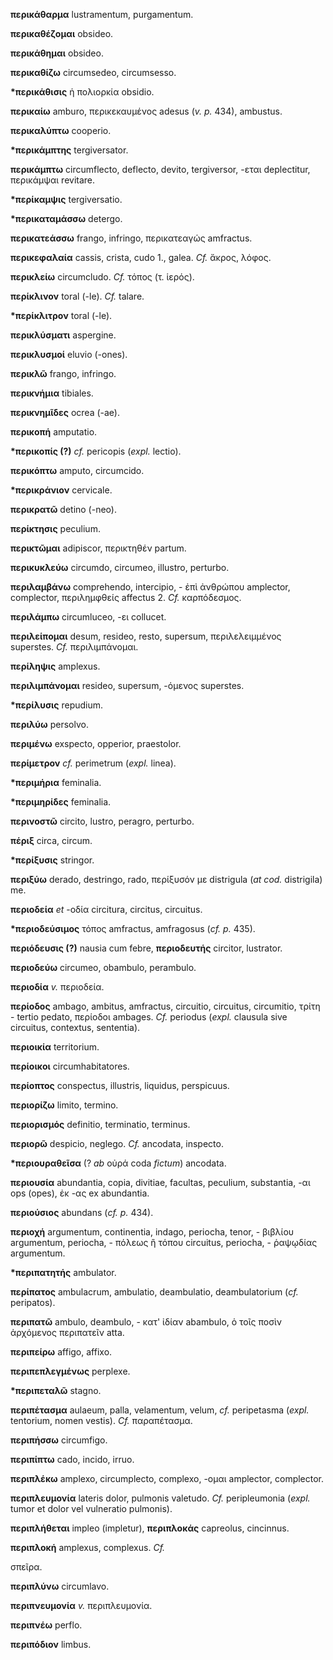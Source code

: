 **περικάθαρμα** lustramentum, purgamentum.

**περικαθέζομαι** obsideo.

**περικάθημαι** obsideo.

**περικαθίζω** circumsedeo, circumsesso.

**\*περικάθισις** ἡ πολιορκία obsidio.

**περικαίω** amburo, περικεκαυμένος adesus (*v. p.* 434), ambustus.

**περικαλύπτω** cooperio.

**\*περικάμπτης** tergiversator.

**περικάμπτω** circumflecto, deflecto, devito, tergiversor, -εται
deplectitur, περικάμψαι revitare.

**\*περίκαμψις** tergiversatio.

**\*περικαταμάσσω** detergo.

**περικατεάσσω** frango, infringo, περικατεαγώς amfractus.

**περικεφαλαία** cassis, crista, cudo 1., galea. *Cf.* ἄκρος, λόφος.

**περικλείω** circumcludo. *Cf.* τόπος (τ. ἱερός).

**περίκλινον** toral (-le). *Cf.* talare.

**\*περίκλιτρον** toral (-le).

**περικλύσματι** aspergine.

**περικλυσμοί** eluvio (-ones).

**περικλῶ** frango, infringo.

**περικνήμια** tibiales.

**περικνημῖδες** ocrea (-ae).

**περικοπή** amputatio.

**\*περικοπίς (?)** *cf.* pericopis (*expl.* lectio).

**περικόπτω** amputo, circumcido.

**\*περικράνιον** cervicale.

**περικρατῶ** detino (-neo).

**περίκτησις** peculium.

**περικτῶμαι** adipiscor, περικτηθέν partum.

**περικυκλεύω** circumdo, circumeo, illustro, perturbo.

**περιλαμβάνω** comprehendo, intercipio, - ἐπὶ ἀνθρώπου amplector,
complector, περιλημφθείς affectus 2. *Cf.* καρπόδεσμος.

**περιλάμπω** circumluceo, -ει collucet.

**περιλείπομαι** desum, resideo, resto, supersum, περιλελειμμένος
superstes. *Cf.* περιλιμπάνομαι.

**περίληψις** amplexus.

**περιλιμπάνομαι** resideo, supersum, -όμενος superstes.

**\*περίλυσις** repudium.

**περιλύω** persolvo.

**περιμένω** exspecto, opperior, praestolor.

**περίμετρον** *cf.* perimetrum (*expl.* linea).

**\*περιμήρια** feminalia.

**\*περιμηρίδες** feminalia.

**περινοστῶ** circito, lustro, peragro, perturbo.

**πέριξ** circa, circum.

**\*περίξυσις** stringor.

**περιξύω** derado, destringo, rado, περίξυσόν με distrigula (*at cod.*
distrigila) me.

**περιοδεία** *et* -οδία circitura, circitus, circuitus.

**\*περιοδεύσιμος** τόπος amfractus, amfragosus (*cf. p.* 435).

**περιόδευσις (?)** nausia cum febre, **περιοδευτής** circitor,
lustrator.

**περιοδεύω** circumeo, obambulo, perambulo.

**περιοδία** *v.* περιοδεία.

**περίοδος** ambago, ambitus, amfractus, circuitio, circuitus,
circumitio, τρίτη - tertio pedato, περίοδοι ambages. *Cf.* periodus
(*expl.* clausula sive circuitus, contextus, sententia).

**περιοικία** territorium.

**περίοικοι** circumhabitatores.

**περίοπτος** conspectus, illustris, liquidus, perspicuus.

**περιορίζω** limito, termino.

**περιορισμός** definitio, terminatio, terminus.

**περιορῶ** despicio, neglego. *Cf.* ancodata, inspecto.

**\*περιουραθεῖσα** (? *ab* οὐρά coda *fictum*) ancodata.

**περιουσία** abundantia, copia, divitiae, facultas, peculium,
substantia, -αι ops (opes), ἐκ -ας ex abundantia.

**περιούσιος** abundans (*cf. p.* 434).

**περιοχή** argumentum, continentia, indago, periocha, tenor, - βιβλίου
argumentum, periocha, - πόλεως ἢ τόπου circuitus, periocha, - ῥαψῳδίας
argumentum.

**\*περιπατητής** ambulator.

**περίπατος** ambulacrum, ambulatio, deambulatio, deambulatorium (*cf.*
peripatos).

**περιπατῶ** ambulo, deambulo, - κατ' ἰδίαν abambulo, ὁ τοῖς ποσὶν
ἀρχόμενος περιπατεῖν atta.

**περιπείρω** affigo, affixo.

**περιπεπλεγμένως** perplexe.

**\*περιπεταλῶ** stagno.

**περιπέτασμα** aulaeum, palla, velamentum, velum, *cf.* peripetasma
(*expl.* tentorium, nomen vestis). *Cf.* παραπέτασμα.

**περιπήσσω** circumfigo.

**περιπίπτω** cado, incido, irruo.

**περιπλέκω** amplexo, circumplecto, complexo, -ομαι amplector,
complector.

**περιπλευμονία** lateris dolor, pulmonis valetudo. *Cf.* peripleumonia
(*expl.* tumor et dolor vel vulneratio pulmonis).

**περιπλήθεται** impleo (impletur), **περιπλοκάς** capreolus, cincinnus.

**περιπλοκή** amplexus, complexus. *Cf.*

σπεῖρα.

**περιπλύνω** circumlavo.

**περιπνευμονία** *v.* περιπλευμονία.

**περιπνέω** perflo.

**περιπόδιον** limbus.

